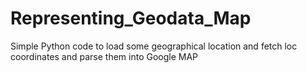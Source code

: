 # Representing_Geodata_Map
Simple Python code to load some geographical location and fetch loc coordinates and parse them into Google MAP

